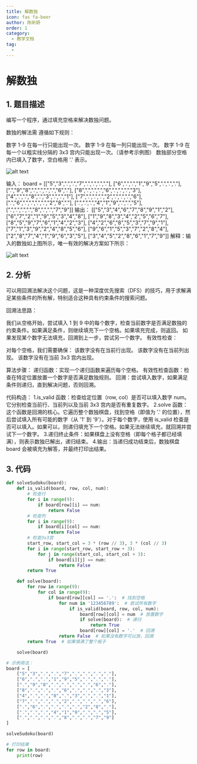 ```yaml
---
title: 解数独
icon: fas fa-beer
author: 陈昕妍
order: 1
category:
  - 教学文档
tag:
  - 
---
```


# 解数独
## 1. 题目描述
编写一个程序，通过填充空格来解决数独问题。

数独的解法需 遵循如下规则：

数字 1-9 在每一行只能出现一次。
数字 1-9 在每一列只能出现一次。
数字 1-9 在每一个以粗实线分隔的 3x3 宫内只能出现一次。（请参考示例图）
数独部分空格内已填入了数字，空白格用 '.' 表示。

 ![alt text](image.png)

输入：
board = [["5","3",".",".","7",".",".",".","."],
["6",".",".","1","9","5",".",".","."],
[".","9","8",".",".",".",".","6","."],
["8",".",".",".","6",".",".",".","3"],
["4",".",".","8",".","3",".",".","1"],
["7",".",".",".","2",".",".",".","6"],
[".","6",".",".",".",".","2","8","."],
[".",".",".","4","1","9",".",".","5"],
[".",".",".",".","8",".",".","7","9"]]
输出：
[["5","3","4","6","7","8","9","1","2"],
["6","7","2","1","9","5","3","4","8"],
["1","9","8","3","4","2","5","6","7"],
["8","5","9","7","6","1","4","2","3"],
["4","2","6","8","5","3","7","9","1"],
["7","1","3","9","2","4","8","5","6"],
["9","6","1","5","3","7","2","8","4"],
["2","8","7","4","1","9","6","3","5"],
["3","4","5","2","8","6","1","7","9"]]
解释：输入的数独如上图所示，唯一有效的解决方案如下所示：

![alt text](image-1.png)

## 2. 分析
可以用回溯法解决这个问题，这是一种深度优先搜索（DFS）的技巧，用于求解满足某些条件的所有解，特别适合这种具有约束条件的搜索问题。

回溯法思路：

我们从空格开始，尝试填入 1 到 9 中的每个数字，检查当前数字是否满足数独的约束条件。如果满足条件，则继续填充下一个空格。如果填充完成，则返回。
如果发现某个数字无法填充，回溯到上一步，尝试另一个数字。
有效性检查：

对每个空格，我们需要确保：
该数字没有在当前行出现。
该数字没有在当前列出现。
该数字没有在当前 3x3 宫内出现。

算法步骤：
递归函数：实现一个递归函数来遍历每个空格。
有效性检查函数：检查在特定位置放置一个数字是否满足数独规则。
回溯：尝试填入数字，如果满足条件则递归，直到解决问题，否则回溯。

代码构造：
1.is_valid 函数：检查给定位置（row, col）是否可以填入数字 num。它分别检查当前行、当前列以及当前 3x3 宫内是否有重复数字。
2.solve 函数：这个函数是回溯的核心。它遍历整个数独棋盘，找到空格（即值为 '.' 的位置），然后尝试填入所有可能的数字（从 '1' 到 '9'）。对于每个数字，使用 is_valid 检查是否可以填入。如果可以，则递归填充下一个空格。如果无法继续填充，就回溯并尝试下一个数字。
3.递归终止条件：如果棋盘上没有空格（即每个格子都已经填满），则表示数独已解出，递归结束。
4.输出：当递归成功结束后，数独棋盘 board 会被填充为解答，并最终打印出结果。

## 3. 代码

```Python
def solveSudoku(board):
    def is_valid(board, row, col, num):
        # 检查行
        for i in range(9):
            if board[row][i] == num:
                return False
        # 检查列
        for i in range(9):
            if board[i][col] == num:
                return False
        # 检查3x3宫
        start_row, start_col = 3 * (row // 3), 3 * (col // 3)
        for i in range(start_row, start_row + 3):
            for j in range(start_col, start_col + 3):
                if board[i][j] == num:
                    return False
        return True

    def solve(board):
        for row in range(9):
            for col in range(9):
                if board[row][col] == '.':  # 找到空格
                    for num in '123456789':  # 尝试所有数字
                        if is_valid(board, row, col, num):
                            board[row][col] = num  # 放置数字
                            if solve(board):  # 递归
                                return True
                            board[row][col] = '.'  # 回溯
                    return False  # 如果没有数字可以放，回溯
        return True  # 如果填满了整个板子

    solve(board)

# 示例用法：
board = [
    ["5","3",".",".","7",".",".",".","."],
    ["6",".",".","1","9","5",".",".","."],
    [".","9","8",".",".",".",".","6","."],
    ["8",".",".",".","6",".",".",".","3"],
    ["4",".",".","8",".","3",".",".","1"],
    ["7",".",".",".","2",".",".",".","6"],
    [".","6",".",".",".",".","2","8","."],
    [".",".",".","4","1","9",".",".","5"],
    [".",".",".",".","8",".",".","7","9"]
]

solveSudoku(board)

# 打印结果
for row in board:
    print(row)



```